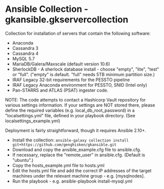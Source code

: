 # Ansible Collection - gkansible.gkservercollection

Collection for installation of servers that contain the following software:
* Anaconda
* Cassandra 3
* Cassandra 4
* MySQL 5.7
* MariaDB/Galera/Maxscale (default version 10.6)
* SherlockDB - A sherlock database install - choose "empty", "lite", "test" or "full". ("empty" is default. "full" needs 5TB minimum partition size.)
* IRAF Legacy 32-bit requirements for the PESSTO pipeline
* IRAF Legacy Anaconda environment for PESSTO, SNID (Intel only)
* Pan-STARRS and ATLAS (PSAT) ingester code.

NOTE: The code attempts to contact a Hashicorp Vault repository for various settings information.
If your settings are NOT stored there, please define the required variables (e.g. local_db_root_password)
in a "localsettings.yml" file, defined in your playbook directory. (See localsettings_example.yml)

Deployment is fairly straightforward, though it requires Ansible 2.10+.

* Install the collection: `ansible-galaxy collection install git+https://github.com/genghisken/gkansible.git`
* Download and copy the ansible_example.cfg file to ansible.cfg.
* If necessary, replace the "remote_user" in ansible.cfg. (Default is "ubuntu".)
* Copy the hosts_example.yml file to hosts.yml
* Edit the hosts.yml file and add the correct IP addresses of the target machines under the relevant machine group - e.g. [mysqlnodes].
* Run the playbook - e.g. ansible-playbook install-mysql.yml

